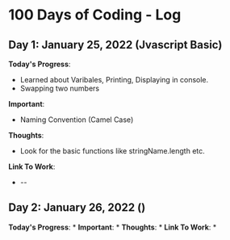 # 100 Days of Coding - Log



## Day 1: January 25, 2022 (Jvascript Basic)
**Today's Progress**: 
* Learned about Varibales, Printing, Displaying in console. 
* Swapping two numbers

**Important**:
* Naming Convention (Camel Case)
 
**Thoughts**:
* Look for the basic functions like stringName.length etc.
 
**Link To Work**:
* --



## Day 2: January 26, 2022 ()
**Today's Progress**: 
*
**Important**:
*
**Thoughts**:
*
**Link To Work**:
*



